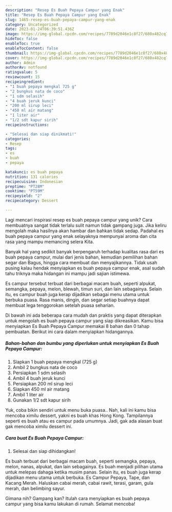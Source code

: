 ```yaml
---
description: "Resep Es Buah Pepaya Campur yang Enak"
title: "Resep Es Buah Pepaya Campur yang Enak"
slug: 1465-resep-es-buah-pepaya-campur-yang-enak
category: Uncategorized
date: 2023-01-24T06:39:51.436Z
image: https://img-global.cpcdn.com/recipes/7789d2046e1c8f27/680x482cq70/es-buah-pepaya-campur-foto-resep-utama.jpg
hideToc: false
enableToc: true
enableTocContent: false
thumbnail: https://img-global.cpcdn.com/recipes/7789d2046e1c8f27/680x482cq70/es-buah-pepaya-campur-foto-resep-utama.jpg
cover: https://img-global.cpcdn.com/recipes/7789d2046e1c8f27/680x482cq70/es-buah-pepaya-campur-foto-resep-utama.jpg
author: Admin
authorAv: notfound
ratingvalue: 5
reviewcount: 15
recipeingredient:
- "1 buah pepaya mengkal 725 g"
- "2 bungkus nata de coco"
- "1 sdm selasih"
- "4 buah jeruk kunci"
- "200 ml sirup leci"
- "450 ml air matang"
- "1 liter air"
- "1/2 sdt kapur sirih"
recipeinstructions:

- "Selesai dan siap dinikmati!"
categories:
- Resep
tags:
- es
- buah
- pepaya

katakunci: es buah pepaya 
nutrition: 131 calories
recipecuisine: Indonesian
preptime: "PT28M"
cooktime: "PT59M"
recipeyield: "2"
recipecategory: Dessert

---
```





Lagi mencari inspirasi resep es buah pepaya campur yang unik? Cara membuatnya sangat tidak terlalu sulit namun tidak gampang juga. Jika keliru mengolah maka hasilnya akan hambar dan bahkan tidak sedap. Padahal es buah pepaya campur yang enak selayaknya mempunyai aroma dan cita rasa yang mampu memancing selera Kita.





Banyak hal yang sedikit banyak berpengaruh terhadap kualitas rasa dari es buah pepaya campur, mulai dari jenis bahan, kemudian pemilihan bahan segar dan Bagus, hingga cara membuat dan menyajikannya. Tidak usah pusing kalau hendak menyiapkan es buah pepaya campur enak,      asal sudah tahu triknya maka hidangan ini mampu jadi sajian istimewa.














Es campur tersebut terbuat dari berbagai macam buah, seperti alpukat, semangka, pepaya, melon, blewah, timun suri, dan lain sebagainya. Selain itu, es campur buah juga kerap dijadikan sebagai menu utama untuk berbuka puasa. Rasa manis, dingin, dan segar setiap buahnya dapat membuat lega tenggorokan setelah puasa seharian.






Di bawah ini ada beberapa cara mudah dan praktis yang dapat diterapkan untuk mengolah es buah pepaya campur yang siap dikreasikan. Kamu bisa menyiapkan Es Buah Pepaya Campur memakai 8 bahan dan 0 tahap pembuatan. Berikut ini cara dalam menyiapkan hidangannya.

<!--inarticleads1-->

##### Bahan-bahan dan bumbu yang diperlukan untuk menyiapkan Es Buah Pepaya Campur:

1. Siapkan 1 buah pepaya mengkal (725 g)
1. Ambil 2 bungkus nata de coco
1. Persiapkan 1 sdm selasih
1. Ambil 4 buah jeruk kunci
1. Persiapkan 200 ml sirup leci
1. Siapkan 450 ml air matang
1. Ambil 1 liter air
1. Gunakan 1/2 sdt kapur sirih


Yuk, coba bikin sendiri untuk menu buka puasa.. Nah, kali ini kamu bisa mencoba ximilu dessert, yakni es buah khas Hong Kong. Tampilannya seperti es buah atau es campur pada umumnya. Jadi, gak ada alasan buat gak mencoba ximilu dessert ini. 

<!--inarticleads2-->

##### Cara buat Es Buah Pepaya Campur:


1. Selesai dan siap dihidangkan!

Es buah terbuat dari berbagai macam buah, seperti semangka, pepaya, melon, nanas, alpukat, dan lain sebagainya. Es buah menjadi pilihan utama untuk melepas dahaga ketika musim panas. Selain itu, es buah juga kerap dijadikan menu utama untuk berbuka. Es Campur Pepaya, Tape, dan Kacang Merah. Haluskan cabai merah, cabai rawit, terasi, garam, gula merah, dan belimbing sayur. 

Gimana nih? Gampang kan? Itulah cara menyiapkan es buah pepaya campur yang bisa kamu lakukan di rumah. Selamat mencoba!
